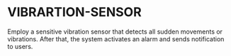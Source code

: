 # VIBRARTION-SENSOR
Employ a sensitive vibration sensor that detects all sudden movements or vibrations. After that, the system activates an alarm and sends notification to users.
